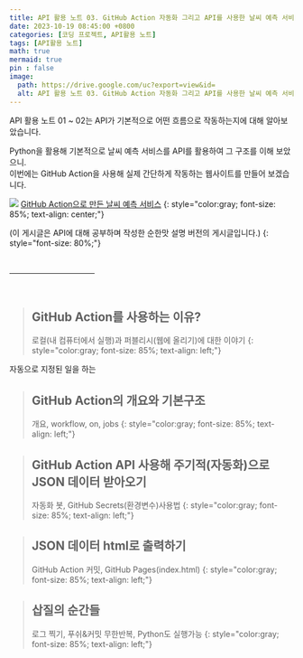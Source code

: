 ```yaml
---
title: API 활용 노트 03. GitHub Action 자동화 그리고 API를 사용한 날씨 예측 서비스 만들기
date: 2023-10-19 08:45:00 +0800
categories: [코딩 프로젝트, API활용 노트]
tags: [API활용 노트]
math: true
mermaid: true
pin : false
image:
  path: https://drive.google.com/uc?export=view&id=
  alt: API 활용 노트 03. GitHub Action 자동화 그리고 API를 사용한 날씨 예측 서비스 만들기
---
```


API 활용 노트 01 ~ 02는 API가 기본적으로 어떤 흐름으로 작동하는지에 대해 알아보았습니다.

Python을 활용해 기본적으로 날씨 예측 서비스를 API를 활용하여 그 구조를 이해 보았으니.  
이번에는 GitHub Action을 사용해 실제 간단하게 작동하는 웹사이트를 만들어 보겠습니다.

<!-- 이미지 -->
<img src="https://drive.google.com/uc?export=view&id=">
<!-- 이미지 설명 -->
<a href="https://maker-ryu.github.io/Weather_Checker/">GitHub Action으로 만든 날씨 예측 서비스</a>
{: style="color:gray; font-size: 85%; text-align: center;"}

(이 게시글은 API에 대해 공부하며 작성한 순한맛 설명 버전의 게시글입니다.)
{: style="font-size: 80%;"}

<!-- 중간 바 -->
<br>
<hr style="width: 30%">
<br>


<!-- 소제목 -->
> ## GitHub Action를 사용하는 이유?
> 로컬(내 컴퓨터에서 실행)과 퍼블리시(웹에 올리기)에 대한 이야기
> {: style="color:gray; font-size: 85%; text-align: left;"}

자동으로 지정된 일을 하는


<!-- 소제목 -->
> ## GitHub Action의 개요와 기본구조
> 개요, workflow, on, jobs
> {: style="color:gray; font-size: 85%; text-align: left;"}


<!-- 소제목 -->
> ## GitHub Action API 사용해 주기적(자동화)으로 JSON 데이터 받아오기
> 자동화 봇, GitHub Secrets(환경변수)사용법
> {: style="color:gray; font-size: 85%; text-align: left;"}


<!-- 소제목 -->
> ## JSON 데이터 html로 출력하기
> GitHub Action 커밋, GitHub Pages(index.html)
> {: style="color:gray; font-size: 85%; text-align: left;"}



<!-- 소제목 -->
> ## 삽질의 순간들
> 로그 찍기, 푸쉬&커밋 무한반복, Python도 실행가능
> {: style="color:gray; font-size: 85%; text-align: left;"}

